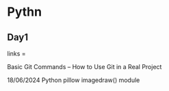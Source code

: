 # Pythn
## Day1
<!-- Basic of python -->
links = 

Basic Git Commands – How to Use Git in a Real Project



18/06/2024
Python pillow imagedraw() module